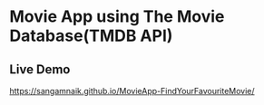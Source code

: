 # Movie App using The Movie Database(TMDB API)



## Live Demo

https://sangamnaik.github.io/MovieApp-FindYourFavouriteMovie/
